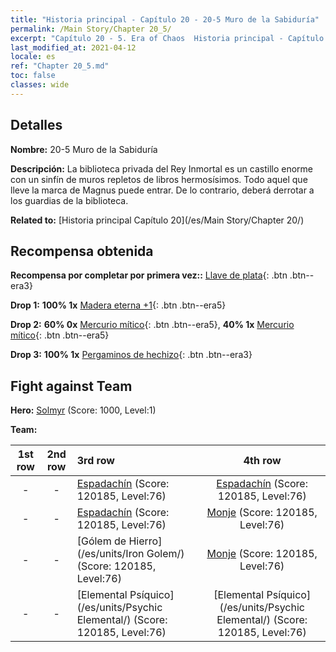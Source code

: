 ```yaml
---
title: "Historia principal - Capítulo 20 - 20-5 Muro de la Sabiduría"
permalink: /Main Story/Chapter 20_5/
excerpt: "Capítulo 20 - 5. Era of Chaos  Historia principal - Capítulo 20_5. 20-5 Muro de la Sabiduría"
last_modified_at: 2021-04-12
locale: es
ref: "Chapter 20_5.md"
toc: false
classes: wide
---
```


## Detalles

 **Nombre:** 20-5 Muro de la Sabiduría

 **Descripción:** La biblioteca privada del Rey Inmortal es un castillo enorme con un sinfín de muros repletos de libros hermosísimos. Todo aquel que lleve la marca de Magnus puede entrar. De lo contrario, deberá derrotar a los guardias de la biblioteca.

 **Related to:** [Historia principal Capítulo 20](/es/Main Story/Chapter 20/)

## Recompensa obtenida

 **Recompensa por completar por primera vez::** [Llave de plata](/es/Items/con_693/){: .btn .btn--era3}

 **Drop 1:** **100% 1x** [Madera eterna +1](/es/Items/mat_69/){: .btn .btn--era5}

 **Drop 2:** **60% 0x** [Mercurio mítico](/es/Items/mat_63/){: .btn .btn--era5}, **40% 1x** [Mercurio mítico](/es/Items/mat_63/){: .btn .btn--era5}

 **Drop 3:** **100% 1x** [Pergaminos de hechizo](/es/Items/con_694/){: .btn .btn--era3}


## Fight against Team
 **Hero:** [Solmyr](/es/heroes/Solmyr/) (Score: 1000, Level:1)

 **Team:**


  | 1st row | 2nd row | 3rd row | 4th row |
  |:----:|:----:|:----|:----:|
  | - | - | [Espadachín](/es/units/Swordsman/) (Score: 120185, Level:76)  | [Espadachín](/es/units/Swordsman/) (Score: 120185, Level:76)  |
  | - | - | [Espadachín](/es/units/Swordsman/) (Score: 120185, Level:76)  | [Monje](/es/units/Monk/) (Score: 120185, Level:76)  |
  | - | - | [Gólem de Hierro](/es/units/Iron Golem/) (Score: 120185, Level:76)  | [Monje](/es/units/Monk/) (Score: 120185, Level:76)  |
  | - | - | [Elemental Psíquico](/es/units/Psychic Elemental/) (Score: 120185, Level:76)  | [Elemental Psíquico](/es/units/Psychic Elemental/) (Score: 120185, Level:76)  |


